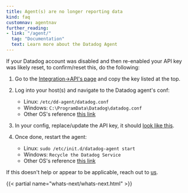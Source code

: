 ```yaml
---
title: Agent(s) are no longer reporting data
kind: faq
customnav: agentnav
further_reading:
- link: "/agent/"
  tag: "Documentation"
  text: Learn more about the Datadog Agent
---
```


If your Datadog account was disabled and then re-enabled your API key was likely reset, to confirm/reset this, do the following:
 
1. Go to the [Integration->API's page](https://app.datadoghq.com/account/settings#api) and copy the key listed at the top.
 
2. Log into your host(s) and navigate to the Datadog agent's conf:
    * Linux: `/etc/dd-agent/datadog.conf`
    * Windows: `C:\ProgramData\Datadog\datadog.conf`
    * Other OS's reference [this link](/agent/faq/where-is-the-configuration-file-for-the-agent)

3. In your config, replace/update the API key, it should [look like this](https://github.com/DataDog/dd-agent/blob/master/datadog.conf.example#L22).

4. Once done, restart the agent:
    * Linux: `sudo /etc/init.d/datadog-agent start`
    * Windows: `Recycle the Datadog Service`
    * Other OS's reference [this link](/agent/faq/start-stop-restart-the-datadog-agent)

If this doesn't help or appear to be applicable, reach out to [us](/help).

{{< partial name="whats-next/whats-next.html" >}}
